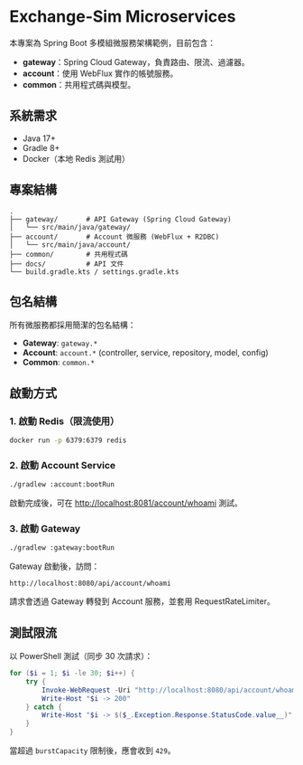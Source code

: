 # Exchange-Sim Microservices

本專案為 Spring Boot 多模組微服務架構範例，目前包含：

* **gateway**：Spring Cloud Gateway，負責路由、限流、過濾器。
* **account**：使用 WebFlux 實作的帳號服務。
* **common**：共用程式碼與模型。

## 系統需求

* Java 17+
* Gradle 8+
* Docker（本地 Redis 測試用）

## 專案結構

```text
.
├── gateway/       # API Gateway (Spring Cloud Gateway)
│   └── src/main/java/gateway/
├── account/       # Account 微服務 (WebFlux + R2DBC)
│   └── src/main/java/account/
├── common/        # 共用程式碼
├── docs/          # API 文件
└── build.gradle.kts / settings.gradle.kts
```

## 包名結構

所有微服務都採用簡潔的包名結構：

* **Gateway**: `gateway.*`
* **Account**: `account.*` (controller, service, repository, model, config)
* **Common**: `common.*`

## 啟動方式

### 1. 啟動 Redis（限流使用）

```bash
docker run -p 6379:6379 redis
```

### 2. 啟動 Account Service

```bash
./gradlew :account:bootRun
```

啟動完成後，可在 [http://localhost:8081/account/whoami](http://localhost:8081/account/whoami) 測試。

### 3. 啟動 Gateway

```bash
./gradlew :gateway:bootRun
```

Gateway 啟動後，訪問：

```text
http://localhost:8080/api/account/whoami
```

請求會透過 Gateway 轉發到 Account 服務，並套用 RequestRateLimiter。

## 測試限流

以 PowerShell 測試（同步 30 次請求）：

```powershell
for ($i = 1; $i -le 30; $i++) {
    try {
        Invoke-WebRequest -Uri "http://localhost:8080/api/account/whoami" -UseBasicParsing | Out-Null
        Write-Host "$i -> 200"
    } catch {
        Write-Host "$i -> $($_.Exception.Response.StatusCode.value__)"
    }
}
```

當超過 `burstCapacity` 限制後，應會收到 `429`。
